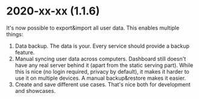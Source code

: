 # 2020-xx-xx (1.1.6)

It's now possible to export&import all user data. This enables multiple things:

1. Data backup. The data is your. Every service should provide a backup feature.
2. Manual syncing user data across computers. Dashboard still doesn't have any real server behind it (apart from the static serving part). While this is nice (no login required, privacy by default), it makes it harder to use it on multiple devices. A manual backup&restore makes it easier.
3. Create and save different use cases. That's nice both for development and showcases.

